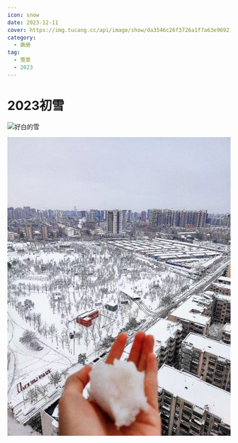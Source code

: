 ```yaml
---
icon: snow
date: 2023-12-11
cover: https://img.tucang.cc/api/image/show/da3546c26f3726a1f7a63e96921b30ff
category:
  - 画册 
tag:
  - 雪景
  - 2023
---
```



# 2023初雪

![好白的雪](https://raw.githubusercontent.com/lianghexiang/picgo-picture/main/vuepress/微信图片_20231211101841.jpg)

![白雪皑皑](https://raw.githubusercontent.com/lianghexiang/picgo-picture/main/vuepress/%E5%BE%AE%E4%BF%A1%E5%9B%BE%E7%89%87_20231211102037.jpg)

